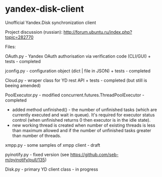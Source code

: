 # yandex-disk-client
Unofficial Yandex.Disk synchronization client  

Project discussion (russian): http://forum.ubuntu.ru/index.php?topic=282770

Files:

OAuth.py - Yandex OAuth authorisation via verification code (CLI/GUI) + tests - completed

jconfig.py - configuration object (dict | file in JSON) + tests - completed

Cloud.py - wraper class for YD rest API + tests - completed (but still is beeing amended)

PoolExecutor.py - modified concurrent.futures.ThreadPoolExecutor - completed
   * added method unfinished() - the number of unfinished tasks (which are currently executed and wait in queue). It's required for executor status control (when unfinished returns 0 then executor is in the idle state).
   * new working thread is created when number of existing threads is less than maximum allowed and if the number of unfinished tasks greater than number of threads.

xmpp.py - some samples of xmpp client - draft

pyinotify.py - fixed version (see https://github.com/seb-m/pyinotify/pull/135)

Disk.py - primary YD client class - in progress

